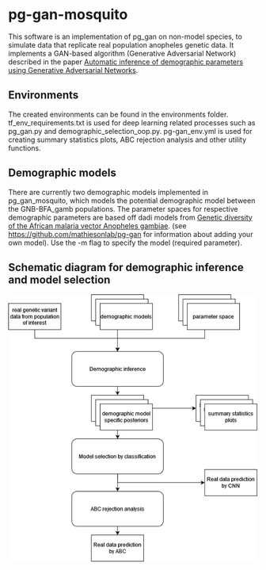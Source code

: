 # pg-gan-mosquito

This software is an implementation of pg_gan on non-model species, to simulate data that replicate real population anopheles genetic data. It implements a GAN-based algorithm (Generative Adversarial Network) described in the paper [Automatic inference of demographic parameters using Generative Adversarial Networks](https://onlinelibrary.wiley.com/doi/10.1111/1755-0998.13386). 

## Environments
The created environments can be found in the environments folder. tf_env_requirements.txt is used for deep learning related processes such as pg_gan.py and demographic_selection_oop.py. pg-gan_env.yml is used for creating summary statistics plots, ABC rejection analysis and other utility functions.

## Demographic models
There are currently two demographic models implemented in pg_gan_mosquito, which models the potential demographic model between the GNB-BFA_gamb populations. The parameter spaces for respective demographic parameters are based off dadi models from [Genetic diversity of the African malaria vector Anopheles gambiae](https://www.nature.com/articles/nature24995#MOESM1). (see https://github.com/mathiesonlab/pg-gan for information about adding your own model). Use the -m flag to specify the model (required parameter).

## Schematic diagram for demographic inference and model selection
![pg_gan_mosquito schematic diagram](https://github.com/mathiesonlab/pg-gan-mosquito/blob/main/supp/pg_gan_mosquito_schem.png)
